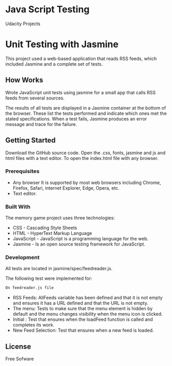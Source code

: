 # Java Script Testing
Udacity Projects

# Unit Testing with Jasmine

This project used a web-based application that reads RSS feeds, which included Jasmine and a complete set of tests. 

## How Works

Wrote JavaScript unit tests using jasmine for a small app that calls RSS feeds from several sources.

The results of all tests are displayed in a Jasmine container at the bottom of the browser. These list the tests performed and indicate which ones met the stated specifications. When a test fails, Jasmine produces an error message and trace for the failure.

## Getting Started

Download the GitHub source code. Open the .css, fonts, jasmine and js and html files with a text editor. To open the index.html file with any browser.

### Prerequisites

  - Any browser  It is supported by most web browsers including Chrome, Firefox, Safari, internet Explorer, Edge, Opera, etc.
  - Text editor.
  
### Built With

The memory game project uses three technologies: 

* CSS -  Cascading Style Sheets
* HTML - HyperText Markup Language 
* JavaScript - JavaScript is a programming language for the web.
* Jasmine -  Is an open source testing framework for JavaScript.

### Development

All tests are located in jasmine/spec/feedreader.js.
 
The following test were implemented for:
```sh
On feedreader.js file
```
* RSS Feeds: 
  AllFeeds variable has been defined and that it is not empty and ensures it has a URL defined and that the URL is not empty.
* The menu:
  Tests to make sure that the menu element is hidden by default and the menu changes visibility when the menu icon is clicked.
* Initial :
   Test that ensures when the loadFeed function is called and completes its work.
* New Feed Selection:
  Test that ensures when a new feed is loaded.

License
----

Free Sofware


